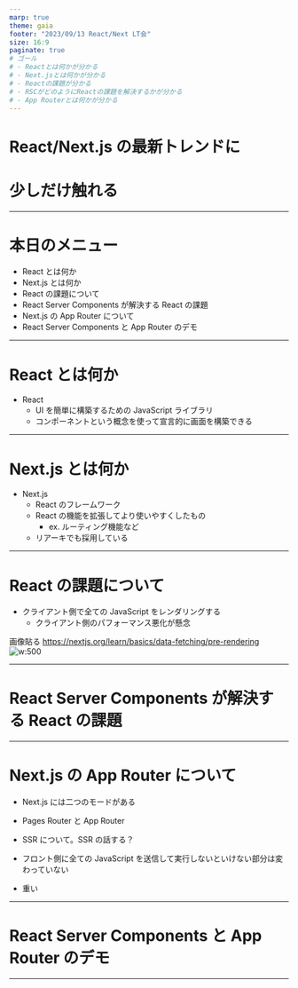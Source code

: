```yaml
---
marp: true
theme: gaia
footer: "2023/09/13 React/Next LT会"
size: 16:9
paginate: true
# ゴール
# - Reactとは何かが分かる
# - Next.jsとは何かが分かる
# - Reactの課題が分かる
# - RSCがどのようにReactの課題を解決するかが分かる
# - App Routerとは何かが分かる
---
```


<!--
_class: lead
_footer: ""
_paginate: false
-->

# React/Next.js の最新トレンドに

# 少しだけ触れる

---

# 本日のメニュー

- React とは何か
- Next.js とは何か
- React の課題について
- React Server Components が解決する React の課題
- Next.js の App Router について
- React Server Components と App Router のデモ

---

# React とは何か

- React
  - UI を簡単に構築するための JavaScript ライブラリ
  - コンポーネントという概念を使って宣言的に画面を構築できる

---

# Next.js とは何か

- Next.js
  - React のフレームワーク
  - React の機能を拡張してより使いやすくしたもの
    - ex. ルーティング機能など
  - リアーキでも採用している

---

# React の課題について

- クライアント側で全ての JavaScript をレンダリングする
  - クライアント側のパフォーマンス悪化が懸念

画像貼る
https://nextjs.org/learn/basics/data-fetching/pre-rendering
![w:500](jest.png)

---

# React Server Components が解決する React の課題

---

# Next.js の App Router について

- Next.js には二つのモードがある
- Pages Router と App Router

- SSR について。SSR の話する？
- フロント側に全ての JavaScript を送信して実行しないといけない部分は変わっていない
- 重い

---

# React Server Components と App Router のデモ

---

<!--
backgroundColor: black
paginate: false
footer: ""
-->
